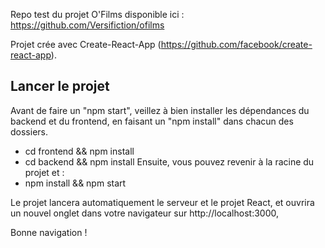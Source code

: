 Repo test du projet O'Films disponible ici : https://github.com/Versifiction/ofilms

Projet crée avec Create-React-App (https://github.com/facebook/create-react-app).

## Lancer le projet

Avant de faire un "npm start", veillez à bien installer les dépendances du backend et du frontend, en faisant un "npm install" dans chacun des dossiers.

- cd frontend && npm install
- cd backend && npm install
  Ensuite, vous pouvez revenir à la racine du projet et :
- npm install && npm start

Le projet lancera automatiquement le serveur et le projet React, et ouvrira un nouvel onglet dans votre navigateur sur http://localhost:3000,

Bonne navigation !
